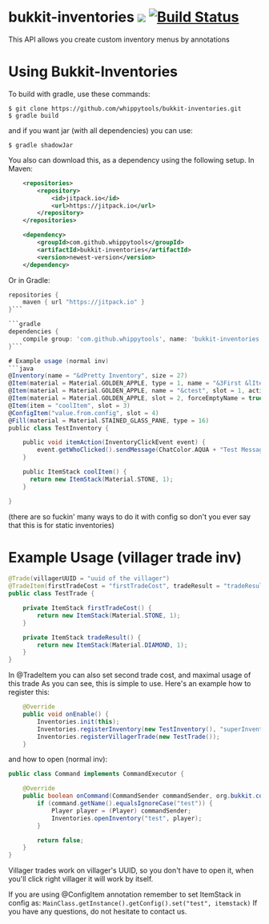 # bukkit-inventories [![](https://jitpack.io/v/whippytools/bukkit-inventories.svg)](https://jitpack.io/#whippytools/bukkit-inventories) [![Build Status](https://travis-ci.org/whippytools/bukkit-inventories.svg?branch=master)](https://travis-ci.org/whippytools/bukkit-inventories)
This API allows you create custom inventory menus by annotations

# Using Bukkit-Inventories
To build with gradle, use these commands:
```shell
$ git clone https://github.com/whippytools/bukkit-inventories.git
$ gradle build
```
and if you want jar (with all dependencies) you can use:
```shell
$ gradle shadowJar
```
You also can download this, as a dependency using the following setup.
In Maven:
```xml
	<repositories>
		<repository>
		    <id>jitpack.io</id>
		    <url>https://jitpack.io</url>
		</repository>
	</repositories>
```

```xml
	<dependency>
	    <groupId>com.github.whippytools</groupId>
	    <artifactId>bukkit-inventories</artifactId>
	    <version>newest-version</version>
	</dependency>
```
Or in Gradle:
```gradle
repositories {
    maven { url "https://jitpack.io" }
}```

```gradle
dependencies {
    compile group: 'com.github.whippytools', name: 'bukkit-inventories', version: 'newest-version'
}```

# Example usage (normal inv)
```java
@Inventory(name = "&dPretty Inventory", size = 27)
@Item(material = Material.GOLDEN_APPLE, type = 1, name = "&3First &lItem", lore = {"&9AUUUU", "&kAUUU"}, slot = 0)
@Item(material = Material.GOLDEN_APPLE, name = "&ctest", slot = 1, action = "itemAction")
@Item(material = Material.GOLDEN_APPLE, slot = 2, forceEmptyName = true, forceEmptyLore = true)
@Item(item = "coolItem", slot = 3)
@ConfigItem("value.from.config", slot = 4)
@Fill(material = Material.STAINED_GLASS_PANE, type = 16)
public class TestInventory {

    public void itemAction(InventoryClickEvent event) {
        event.getWhoClicked().sendMessage(ChatColor.AQUA + "Test Message!!");
    }

    public ItemStack coolItem() {
      return new ItemStack(Material.STONE, 1);
    }

}
```
(there are so fuckin' many ways to do it with config so don't you ever say that this is for static inventories)

# Example Usage (villager trade inv)
```java
@Trade(villagerUUID = "uuid of the villager")
@TradeItem(firstTradeCost = "firstTradeCost", tradeResult = "tradeResult")
public class TestTrade {

    private ItemStack firstTradeCost() {
        return new ItemStack(Material.STONE, 1);
    }

    private ItemStack tradeResult() {
        return new ItemStack(Material.DIAMOND, 1);
    }
}
```
In @TradeItem you can also set second trade cost, and maximal usage of this trade
As you can see, this is simple to use. Here's an example how to register this:
```java
    @Override
    public void onEnable() {
        Inventories.init(this);
        Inventories.registerInventory(new TestInventory(), "superInventory");
        Inventories.registerVillagerTrade(new TestTrade());
    }
```
and how to open (normal inv):
```java
public class Command implements CommandExecutor {

    @Override
    public boolean onCommand(CommandSender commandSender, org.bukkit.command.Command command, String s, String[] strings) {
        if (command.getName().equalsIgnoreCase("test")) {
            Player player = (Player) commandSender;
            Inventories.openInventory("test", player);
        }

        return false;
    }
}
```
Villager trades work on villager's UUID, so you don't have to open it, when you'll click right villager it will work by itself.

If you are using @ConfigItem annotation remember to set ItemStack in config as: `MainClass.getInstance().getConfig().set("test", itemstack)`
If you have any questions, do not hesitate to contact us.